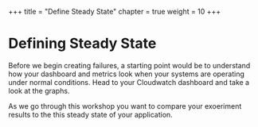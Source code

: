 +++
title = "Define Steady State"
chapter = true
weight = 10
+++

# Defining Steady State

Before we begin creating failures, a starting point would be to understand how your dashboard and metrics look when your systems are operating under normal conditions. Head to your Cloudwatch dashboard and take a look at the graphs.

As we go through this workshop you want to compare your exoeriment results to the this steady state of your application. 